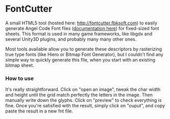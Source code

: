 FontCutter
==========

A small HTML5 tool (hosted here: http://fontcutter.fbksoft.com) to easily generate Angel Code Font files ([documentation here](http://www.angelcode.com/products/bmfont/doc/file_format.html)) for fixed-sized font sheets. This format is used in many game frameworks, like libgdx and several Unity3D plugins, and probably many many other ones.

Most tools available allow you to generate these descriptors by rasterizing true type fonts (like Hiero or Bitmap Font Generator), but I couldn't find any simple way to quickly generate this file, when you start with an existing bitmap sheet.

### How to use

It's really straightforward. Click on "open an image", tweak the char width and height until the grid match perfectly the letters in the image. Then manually write down the glyphs. Click on "preview" to check everything is fine. Once you're satisfied with the result, simply click on "ouput", and copy paste the result in a new fnt file.








